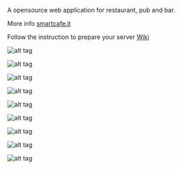 A opensource web application for restaurant, pub and bar.

More info [smartcafe.it](http://smartcafe.it)

Follow the instruction to prepare your server [Wiki](https://github.com/mdariful/appbar/wiki)

![alt tag](http://mdariful.com/img/projects/projects.jpg)

![alt tag](http://mdariful.com/img/projects/paginalogin.jpg)

![alt tag](http://mdariful.com/img/projects/paginapricipale.jpg)

![alt tag](http://mdariful.com/img/projects/ordini.jpg)

![alt tag](http://mdariful.com/img/projects/nuovoutente.jpg)

![alt tag](http://mdariful.com/img/projects/nuovoprodotto.jpg)

![alt tag](http://mdariful.com/img/projects/paginaprodotti.jpg)

![alt tag](http://mdariful.com/img/projects/descrizioneprodotto.jpg)

![alt tag](http://mdariful.com/img/projects/cassa.jpg)

